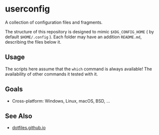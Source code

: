 # userconfig

A collection of configuration files and fragments.

The structure of this repository is designed to mimic `$XDG_CONFIG_HOME` ( by default `$HOME/.config` ).  Each folder may have an addition `README.md`, describing the files below it.

## Usage

The scripts here assume that the `which` command is always available!  The availability of other commands it tested with it.

## Goals

- Cross-platform: Windows, Linux, macOS, BSD, ...

## See Also

- [dotfiles.github.io](https://dotfiles.github.io/)
